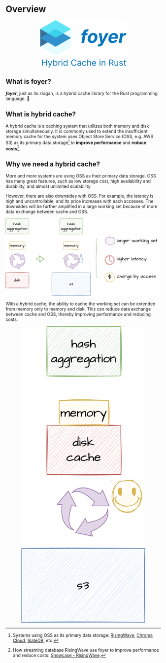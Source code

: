 # Overview

<p align="center">
  <img src="/img/logo/slogan.min.svg" style="width: 280px;" />
</p>

## What is foyer?

***foyer***, just as its slogan, is a hybrid cache library for the Rust programming language. 🦀

## What is hybrid cache?

A hybrid cache is a caching system that utilizes both memory and disk storage simultaneously. It is commonly used to extend the insufficient memory cache for the system uses Object Store Service (OSS, e.g. AWS S3) as its primary data storage[^oss-dia] to **improve performance** and **reduce costs**[^risingwave].

## Why we need a hybrid cache?

More and more systems are using OSS as their primary data storage. OSS has many great features, such as low storage cost, high availability and durability, and almost unlimited scalability.

However, there are also downsides with OSS. For example, the latency is high and uncontrollable, and its price increases with each accesses. The downsides will be further amplified in a large working set because of more data exchange between cache and OSS.


<div style="text-align: center;">

  ![exchange](./assets/exchange.svg)
  
</div>

With a hybrid cache, the ability to cache the working set can be extended from memory only to memory and disk. This can reduce data exchange between cache and OSS, thereby improving performance and reducing costs.


<div style="text-align: center;">

  ![exchange-hybrid-cache](./assets/exchange-hybrid-cache.svg)

</div>




[^oss-dia]: Systems using OSS as its primary data storage: [RisingWave](https://github.com/risingwavelabs/risingwave), [Chroma Cloud](https://github.com/chroma-core/chroma), [SlateDB](https://github.com/slatedb/slatedb), etc.

[^risingwave]: How streaming database RisingWave use foyer to improve performance and reduce costs: [Showcase - RisingWave](/docs/showcase/risingwave).